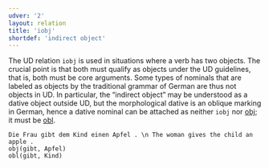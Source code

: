 ```yaml
---
udver: '2'
layout: relation
title: 'iobj'
shortdef: 'indirect object'
---
```


The UD relation `iobj` is used in situations where a verb has two objects. The crucial point is that both must qualify
as objects under the UD guidelines, that is, both must be core arguments. Some types of nominals that are labeled as
objects by the traditional grammar of German are thus not objects in UD. In particular, the “indirect object” may be
understood as a dative object outside UD, but the morphological dative is an oblique marking in German, hence a dative
nominal can be attached as neither `iobj` nor [obj](); it must be [obl]().

~~~ sdparse
Die Frau gibt dem Kind einen Apfel . \n The woman gives the child an apple .
obj(gibt, Apfel)
obl(gibt, Kind)
~~~

<!-- Interlanguage links updated Po lis 14 15:35:28 CET 2022 -->

